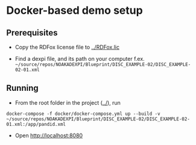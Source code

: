 # Docker-based demo setup

## Prerequisites
* Copy the RDFox license file to [../RDFox.lic](../RDFox.lic)

* Find a dexpi file, and its path on your computer f.ex. ` ~/source/repos/NOAKADEXPI/Blueprint/DISC_EXAMPLE-02/DISC_EXAMPLE-02-01.xml`

## Running

* From the root folder in the project ([../](../)), run  
```
docker-compose -f docker/docker-compose.yml up --build -v  ~/source/repos/NOAKADEXPI/Blueprint/DISC_EXAMPLE-02/DISC_EXAMPLE-02-01.xml:/app/pandid.xml 
```

* Open [http://localhost:8080](http://localhost:8080)